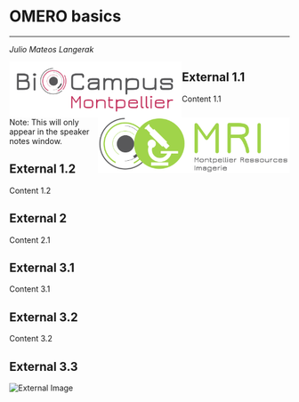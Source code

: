 # OMERO basics
________________________
_Julio Mateos Langerak_

<img src="images/Biocampus_logo_full.png" alt="drawing" height="100" style="float:left"/>
<img src="images/MRI_logo_full.png" alt="drawing" height="100" style="float:right"/>


## External 1.1

Content 1.1

Note: This will only appear in the speaker notes window.


## External 1.2

Content 1.2



## External 2

Content 2.1



## External 3.1

Content 3.1


## External 3.2

Content 3.2


## External 3.3

![External Image](https://s3.amazonaws.com/static.slid.es/logo/v2/slides-symbol-512x512.png)

